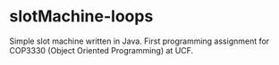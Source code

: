 # slotMachine-loops
Simple slot machine written in Java. First programming assignment for COP3330 (Object Oriented Programming) at UCF.
